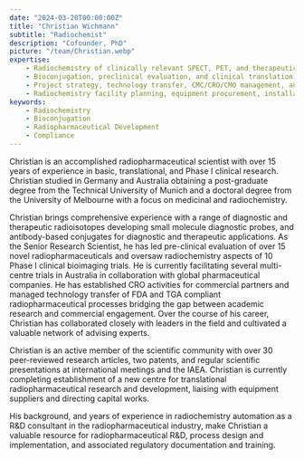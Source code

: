 ```yaml
---
date: "2024-03-20T00:00:00Z"
title: "Christian Wichmann"
subtitle: "Radiochemist"
description: "Cofounder, PhD"
picture: "/team/Christian.webp"
expertise:
    - Radiochemistry of clinically relevant SPECT, PET, and therapeutic isotopes including 11C, 18F, 64Cu, 68Ga, 89Zr, 99mTc, 124I, 177Lu, 213Bi, and 225Ac.
    - Bioconjugation, preclinical evaluation, and clinical translation of novel small molecule, peptide, and antibody-based radiopharmaceuticals.
    - Project strategy, technology transfer, CMC/CRO/CMO management, and document review.
    - Radiochemistry facility planning, equipment procurement, installation, and operational support.
keywords:
    - Radiochemistry
    - Bioconjugation
    - Radiopharmaceutical Development
    - Compliance
---
```

Christian is an accomplished radiopharmaceutical scientist with over 15 years of experience in basic, translational, and Phase I clinical research. Christian studied in Germany and Australia obtaining a post-graduate degree from the Technical University of Munich and a doctoral degree from the University of Melbourne with a focus on medicinal and radiochemistry.

Christian brings comprehensive experience with a range of diagnostic and therapeutic radioisotopes developing small molecule diagnostic probes, and antibody-based conjugates for diagnostic and therapeutic applications. As the Senior Research Scientist, he has led pre-clinical evaluation of over 15 novel radiopharmaceuticals and oversaw radiochemistry aspects of 10 Phase I clinical bioimaging trials.
He is currently facilitating several multi-centre trials in Australia in collaboration with global pharmaceutical companies. He has established CRO activities for commercial partners and managed technology transfer of FDA and TGA compliant radiopharmaceutical processes bridging the gap between academic research and commercial engagement. Over the course of his career, Christian has collaborated closely with leaders in the field and cultivated a valuable network of advising experts.

Christian is an active member of the scientific community with over 30 peer-reviewed research articles, two patents, and regular scientific presentations at international meetings and the IAEA. Christian is currently completing establishment of a new centre for translational radiopharmaceutical research and development, liaising with equipment suppliers and directing capital works.

His background, and years of experience in radiochemistry automation as a R&D consultant in the radiopharmaceutical industry, make Christian a valuable resource for radiopharmaceutical R&D, process design and implementation, and associated regulatory documentation and training.